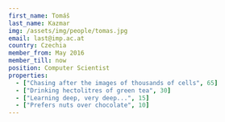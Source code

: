 ```yaml
---
first_name: Tomáš
last_name: Kazmar
img: /assets/img/people/tomas.jpg
email: last@imp.ac.at
country: Czechia
member_from: May 2016
member_till: now
position: Computer Scientist
properties:
  - ["Chasing after the images of thousands of cells", 65]
  - ["Drinking hectolitres of green tea", 30]
  - ["Learning deep, very deep...", 15]
  - ["Prefers nuts over chocolate", 10]
---
```

